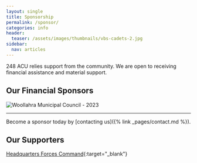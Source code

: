 ```yaml
---
layout: single
title: Sponsorship
permalink: /sponsor/
categories: info
header:
  teaser: /assets/images/thumbnails/vbs-cadets-2.jpg
sidebar:
  nav: articles
---
```


248 ACU relies support from the community. We are open to receiving financial assistance and material support. 

## Our Financial Sponsors

![Woollahra Municipal Council - 2023]({{'/assets/images/sponsors/wmc-blue.jpg'}})

---

Become a sponsor today by [contacting us]({% link _pages/contact.md %}). 

## Our Supporters

<i class="fas fa-map-marked-alt"></i>  [Headquarters Forces Command](https://www.facebook.com/AusArmyForcesCommand){:target="_blank"}